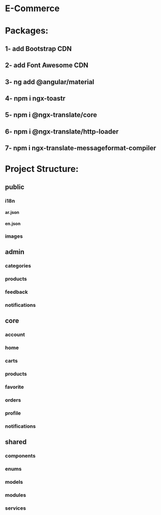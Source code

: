 # E-Commerce

# Packages:
## 1- add Bootstrap CDN
## 2- add Font Awesome CDN
## 3- ng add @angular/material
## 4- npm i ngx-toastr
## 5- npm i @ngx-translate/core
## 6- npm i @ngx-translate/http-loader
## 7- npm i ngx-translate-messageformat-compiler

# Project Structure:

## public
### i18n
#### ar.json
#### en.json
### images

## admin
### categories
### products
### feedback
### notifications

## core
### account
### home
### carts
### products
### favorite
### orders
### profile
### notifications

## shared
### components
### enums
### models
### modules
### services